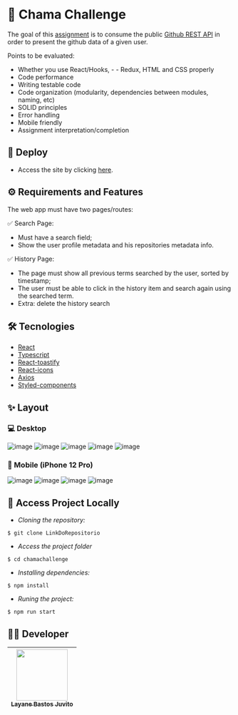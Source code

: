 # :scroll: Chama Challenge

The goal of this [assignment](https://github.com/chamatheapp/chama-frontend-assignment/) is to consume the public [Github REST API]() in order to present the github data of a given user.

Points to be evaluated:

- Whether you use React/Hooks, - - Redux, HTML and CSS properly
- Code performance
- Writing testable code
- Code organization (modularity, dependencies between modules, naming, etc)
- SOLID principles
- Error handling
- Mobile friendly
- Assignment interpretation/completion


## :link: Deploy
- Access the site by clicking  [here](https://chama-challenge.surge.sh/).

## ⚙️ Requirements and Features
The web app must have two pages/routes:

✅ Search Page:

- Must have a search field;
- Show the user profile metadata and his repositories metadata info.

✅ History Page:

- The page must show all previous terms searched by the user, sorted by timestamp;
- The user must be able to click in the history item and search again using the searched term.
- Extra: delete the history search

## :hammer_and_wrench: Tecnologies
- [React](https://pt-br.reactjs.org/)
- [Typescript](https://www.typescriptlang.org/docs/)
- [React-toastify](https://fkhadra.github.io/react-toastify/introduction/)
- [React-icons](https://react-icons.github.io/react-icons/)
- [Axios](https://axios-http.com/ptbr/docs/intro/)
- [Styled-components](https://styled-components.com/docs/)


## ✨ Layout 
### :computer: Desktop

![image](https://user-images.githubusercontent.com/50851374/184436643-18405443-272e-45b3-94a0-9a2ddfdfa8a1.png)
![image](https://user-images.githubusercontent.com/50851374/184442929-a1455029-6c0f-42fc-aaf8-28a9a1fd543a.png)
![image](https://user-images.githubusercontent.com/50851374/184437037-68caff9b-8ecd-4209-9503-c921c61a21cf.png)
![image](https://user-images.githubusercontent.com/50851374/184438576-6ea018b6-0e19-43a6-8975-2a99c6a3f947.png)
![image](https://user-images.githubusercontent.com/50851374/184439196-cee12e60-c86e-40f4-90fe-a09e0a573114.png)

### 📱 Mobile (iPhone 12 Pro)

![image](https://user-images.githubusercontent.com/50851374/184440694-3ce36c57-62fa-40dc-9b2d-748f1141fc9a.png)
![image](https://user-images.githubusercontent.com/50851374/184441053-c2c85eba-1da9-4a29-8cf1-a4fb14789899.png)
![image](https://user-images.githubusercontent.com/50851374/184441411-73147ccd-20bf-407c-9893-eaaec6ba64fb.png)
![image](https://user-images.githubusercontent.com/50851374/184441511-c7eb1338-f8e0-4a3d-b77e-3b52302bc265.png)



## 📁 Access Project Locally

- *Cloning the repository:*

```
$ git clone LinkDoRepositorio
```

- *Access the project folder*

```
$ cd chamachallenge
```

- *Installing dependencies:*

```
$ npm install
```

- *Runing the project:*

```
$ npm run start
```

## 👨‍💻 Developer
[<img src="https://avatars.githubusercontent.com/u/50851374?v=4" width=115><br><sub>Layane Bastos Juvito</sub>](https://www.linkedin.com/in/layanebastos/) |
| :---: |